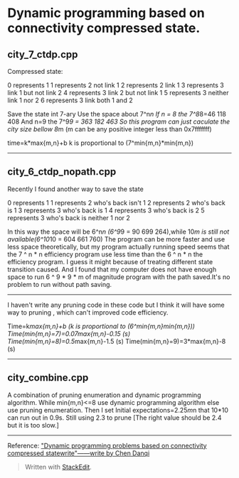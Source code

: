 Dynamic programming based on connectivity compressed state.
==
city_7_ctdp.cpp
--

Compressed state:
> 
0 represents 1
1 represents 2 not link 1 
2 represents 2 link 1
3 represents 3 link 1 but not link 2
4 represents 3 link 2 but not link 1
5 represents 3 neither link 1 nor 2
6 represents 3 link both 1 and 2

Save the state int 7-ary
Use the space about 7^n*n
If n = 8 the 7^8*8=46 118 408
And n=9 the  7^9*9 = 363 182 463
So this program can just caculate the city size bellow 8*m (m can be any positive integer less than 0x7fffffff)

time=k*max{m,n}+b
k is proportional to (7^min{m,n}*min{m,n})

------------------------------------------------------------------------------------------------

city_6_ctdp_nopath.cpp
--
Recently I found another way to save the state
> 
0 represents 1
1 represents 2 who's back isn't 1 
2 represents 2 who's back is 1
3 represents 3 who's back is 1
4 represents 3 who's back is 2
5 represents 3 who's back is neither 1 nor 2

In this way the space will be 6^n*n (6^9*9 = 90 699 264),while 10*m is still not available(6^10*10 = 604 661 760)
The program can be more faster and use less space theoretically, but my program actually running speed seems that the 7 ^ n * n efficiency program use less time than the 6 ^ n * n the efficiency program. I guess it might because of treating different state transition caused.
And I found that my computer does not have enough space to run 6 ^ 9 * 9 * m of magnitude program with the path saved.It's no problem to run without path saving.


------------------------------------------------------------------------------------------------
I haven't write any pruning code in these code but I think it will have some way to pruning , which can't improved code efficiency.

> 
Time=k*max{m,n}+b (k is proportional to (6^min{m,n}*min{m,n}))
Time(min{m,n}=7)=0.07*max{m,n}-0.15 (s)
Time(min{m,n}=8)=0.5*max{m,n}-1.5 (s)
Time(min{m,n}=9)=3*max{m,n}-8 (s)

---

city_combine.cpp
--
A combination of pruning enumeration and dynamic programming algorithm.
While min{m,n}<=8 use dynamic programming algorithm
else use pruning enumeration. Then I set Initial expectations=2.25*m*n that 10*10 can run out in 0.9s.
Still using 2.3 to prune [The right value should be 2.4 but it is too slow.]

---

Reference:
["Dynamic programming problems based on connectivity compressed statewrite"——write  by Chen Danqi](http://wenku.baidu.com/view/4fe4ac659b6648d7c1c74633.html)

> Written with [StackEdit](https://stackedit.io/).
